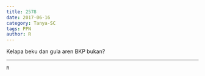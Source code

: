 ```yaml
---
title: 2578
date: 2017-06-16
category: Tanya-SC
tags: PPN
author: R
---
```


Kelapa beku dan gula aren BKP bukan?

---



`R`
